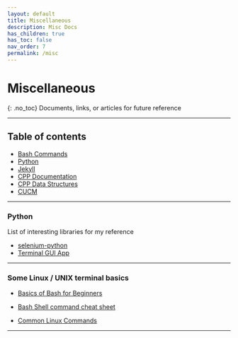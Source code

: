 ```yaml
---
layout: default
title: Miscellaneous
description: Misc Docs
has_children: true
has_toc: false
nav_order: 7
permalink: /misc
---
```


# Miscellaneous
{: .no_toc}
Documents, links, or articles for future reference

---

## Table of contents
- [Bash Commands](../misc/bash.md)
- [Python](../misc/python.md)
- [Jekyll](../misc/jekyll.md)
- [CPP Documentation](../misc/_site/misc/cpp.html)
- [CPP Data Structures](../misc/_site/misc/cppDataStructures.html)
- [CUCM](../misc/cucm.md)


---
### Python
List of interesting libraries for my reference

- [selenium-python](https://selenium-python.readthedocs.io/navigating.html)
- [Terminal GUI App](https://textual.textualize.io/tutorial/)

---

### Some Linux / UNIX terminal basics

- [Basics of Bash for Beginners](https://towardsdatascience.com/basics-of-bash-for-beginners-92e53a4c117a)

- [Bash Shell command cheat sheet](https://www.educative.io/blog/bash-shell-command-cheat-sheet)

- [Common Linux Commands](https://wiki.cs.astate.edu/index.php/Common_Linux_Commands)

---